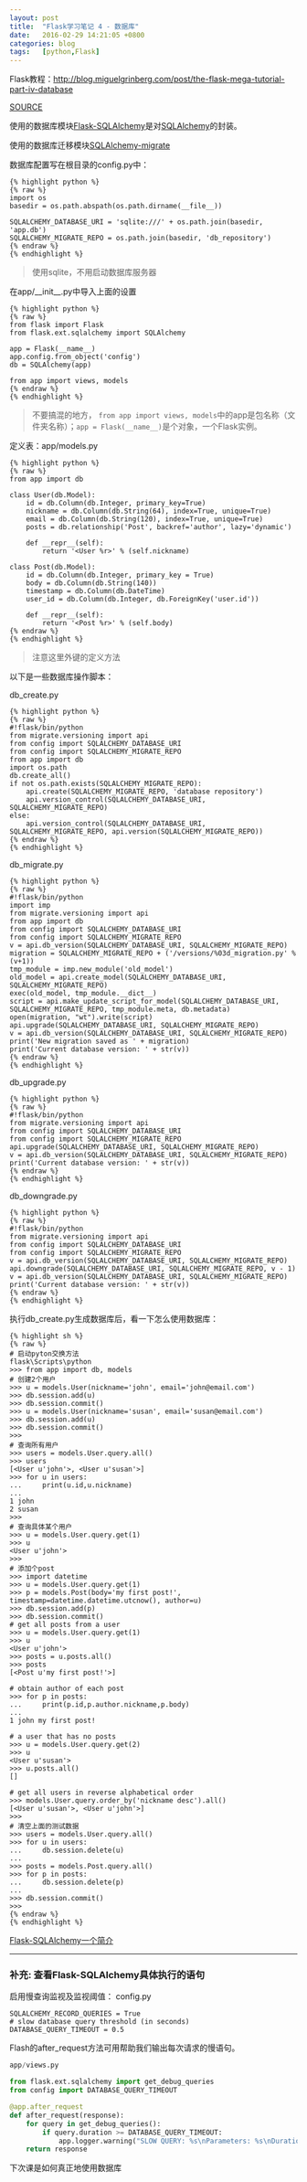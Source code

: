 ```yaml
---
layout: post
title:  "Flask学习笔记 4 - 数据库"
date:   2016-02-29 14:21:05 +0800
categories: blog
tags:   [python,Flask]
---
```

Flask教程：<http://blog.miguelgrinberg.com/post/the-flask-mega-tutorial-part-iv-database>

[SOURCE](https://github.com/snowyxx/microblog)

使用的数据库模块[Flask-SQLAlchemy](http://packages.python.org/Flask-SQLAlchemy)是对[SQLAlchemy](http://www.sqlalchemy.org/)的封装。

使用的数据库迁移模块[SQLAlchemy-migrate](http://code.google.com/p/sqlalchemy-migrate)

数据库配置写在根目录的config.py中：

    {% highlight python %}
    {% raw %}
    import os
    basedir = os.path.abspath(os.path.dirname(__file__))
    
    SQLALCHEMY_DATABASE_URI = 'sqlite:///' + os.path.join(basedir, 'app.db')
    SQLALCHEMY_MIGRATE_REPO = os.path.join(basedir, 'db_repository')    
    {% endraw %}
    {% endhighlight %}

>  使用sqlite，不用启动数据库服务器

在app/\_\_init\_\_.py中导入上面的设置

    {% highlight python %}
    {% raw %}
    from flask import Flask
    from flask.ext.sqlalchemy import SQLAlchemy
    
    app = Flask(__name__)
    app.config.from_object('config')
    db = SQLAlchemy(app)
    
    from app import views, models
    {% endraw %}
    {% endhighlight %}

> 不要搞混的地方， `from app import views, models`中的app是包名称（文件夹名称）；`app = Flask(__name__)`是个对象，一个Flask实例。

定义表：app/models.py

    {% highlight python %}
    {% raw %}
    from app import db
    
    class User(db.Model):
        id = db.Column(db.Integer, primary_key=True)
        nickname = db.Column(db.String(64), index=True, unique=True)
        email = db.Column(db.String(120), index=True, unique=True)
        posts = db.relationship('Post', backref='author', lazy='dynamic')
    
        def __repr__(self):
            return '<User %r>' % (self.nickname)
    
    class Post(db.Model):
        id = db.Column(db.Integer, primary_key = True)
        body = db.Column(db.String(140))
        timestamp = db.Column(db.DateTime)
        user_id = db.Column(db.Integer, db.ForeignKey('user.id'))
    
        def __repr__(self):
            return '<Post %r>' % (self.body)
    {% endraw %}
    {% endhighlight %}

> 注意这里外键的定义方法

以下是一些数据库操作脚本：

db_create.py

    {% highlight python %}
    {% raw %}
    #!flask/bin/python
    from migrate.versioning import api
    from config import SQLALCHEMY_DATABASE_URI
    from config import SQLALCHEMY_MIGRATE_REPO
    from app import db
    import os.path
    db.create_all()
    if not os.path.exists(SQLALCHEMY_MIGRATE_REPO):
        api.create(SQLALCHEMY_MIGRATE_REPO, 'database repository')
        api.version_control(SQLALCHEMY_DATABASE_URI, SQLALCHEMY_MIGRATE_REPO)
    else:
        api.version_control(SQLALCHEMY_DATABASE_URI, SQLALCHEMY_MIGRATE_REPO, api.version(SQLALCHEMY_MIGRATE_REPO))
    {% endraw %}
    {% endhighlight %}

db_migrate.py

    {% highlight python %}
    {% raw %}
    #!flask/bin/python
    import imp
    from migrate.versioning import api
    from app import db
    from config import SQLALCHEMY_DATABASE_URI
    from config import SQLALCHEMY_MIGRATE_REPO
    v = api.db_version(SQLALCHEMY_DATABASE_URI, SQLALCHEMY_MIGRATE_REPO)
    migration = SQLALCHEMY_MIGRATE_REPO + ('/versions/%03d_migration.py' % (v+1))
    tmp_module = imp.new_module('old_model')
    old_model = api.create_model(SQLALCHEMY_DATABASE_URI, SQLALCHEMY_MIGRATE_REPO)
    exec(old_model, tmp_module.__dict__)
    script = api.make_update_script_for_model(SQLALCHEMY_DATABASE_URI, SQLALCHEMY_MIGRATE_REPO, tmp_module.meta, db.metadata)
    open(migration, "wt").write(script)
    api.upgrade(SQLALCHEMY_DATABASE_URI, SQLALCHEMY_MIGRATE_REPO)
    v = api.db_version(SQLALCHEMY_DATABASE_URI, SQLALCHEMY_MIGRATE_REPO)
    print('New migration saved as ' + migration)
    print('Current database version: ' + str(v))
    {% endraw %}
    {% endhighlight %}

db_upgrade.py

    {% highlight python %}
    {% raw %}
    #!flask/bin/python
    from migrate.versioning import api
    from config import SQLALCHEMY_DATABASE_URI
    from config import SQLALCHEMY_MIGRATE_REPO
    api.upgrade(SQLALCHEMY_DATABASE_URI, SQLALCHEMY_MIGRATE_REPO)
    v = api.db_version(SQLALCHEMY_DATABASE_URI, SQLALCHEMY_MIGRATE_REPO)
    print('Current database version: ' + str(v))
    {% endraw %}
    {% endhighlight %}

db_downgrade.py

    {% highlight python %}
    {% raw %}
    #!flask/bin/python
    from migrate.versioning import api
    from config import SQLALCHEMY_DATABASE_URI
    from config import SQLALCHEMY_MIGRATE_REPO
    v = api.db_version(SQLALCHEMY_DATABASE_URI, SQLALCHEMY_MIGRATE_REPO)
    api.downgrade(SQLALCHEMY_DATABASE_URI, SQLALCHEMY_MIGRATE_REPO, v - 1)
    v = api.db_version(SQLALCHEMY_DATABASE_URI, SQLALCHEMY_MIGRATE_REPO)
    print('Current database version: ' + str(v))
    {% endraw %}
    {% endhighlight %}

执行db_create.py生成数据库后，看一下怎么使用数据库：

    {% highlight sh %}
    {% raw %}
    # 启动pyton交换方法
    flask\Scripts\python
    >>> from app import db, models
    # 创建2个用户
    >>> u = models.User(nickname='john', email='john@email.com')
    >>> db.session.add(u)
    >>> db.session.commit()
    >>> u = models.User(nickname='susan', email='susan@email.com')
    >>> db.session.add(u)
    >>> db.session.commit()
    >>>
    # 查询所有用户
    >>> users = models.User.query.all()
    >>> users
    [<User u'john'>, <User u'susan'>]
    >>> for u in users:
    ...     print(u.id,u.nickname)
    ...
    1 john
    2 susan
    >>>
    # 查询具体某个用户
    >>> u = models.User.query.get(1)
    >>> u
    <User u'john'>
    >>>
    # 添加个post
    >>> import datetime
    >>> u = models.User.query.get(1)
    >>> p = models.Post(body='my first post!', timestamp=datetime.datetime.utcnow(), author=u)
    >>> db.session.add(p)
    >>> db.session.commit()
    # get all posts from a user
    >>> u = models.User.query.get(1)
    >>> u
    <User u'john'>
    >>> posts = u.posts.all()
    >>> posts
    [<Post u'my first post!'>]
    
    # obtain author of each post
    >>> for p in posts:
    ...     print(p.id,p.author.nickname,p.body)
    ...
    1 john my first post!
    
    # a user that has no posts
    >>> u = models.User.query.get(2)
    >>> u
    <User u'susan'>
    >>> u.posts.all()
    []
    
    # get all users in reverse alphabetical order
    >>> models.User.query.order_by('nickname desc').all()
    [<User u'susan'>, <User u'john'>]
    >>>
    # 清空上面的测试数据
    >>> users = models.User.query.all()
    >>> for u in users:
    ...     db.session.delete(u)
    ...
    >>> posts = models.Post.query.all()
    >>> for p in posts:
    ...     db.session.delete(p)
    ...
    >>> db.session.commit()
    >>>
    {% endraw %}
    {% endhighlight %}

[Flask-SQLAlchemy一个简介](https://segmentfault.com/a/1190000004618621)

---

### 补充: 查看Flask-SQLAlchemy具体执行的语句

启用慢查询监视及监视阈值： config.py

    SQLALCHEMY_RECORD_QUERIES = True
    # slow database query threshold (in seconds)
    DATABASE_QUERY_TIMEOUT = 0.5

Flash的after_request方法可用帮助我们输出每次请求的慢语句。

``` python
app/views.py

from flask.ext.sqlalchemy import get_debug_queries
from config import DATABASE_QUERY_TIMEOUT

@app.after_request
def after_request(response):
    for query in get_debug_queries():
        if query.duration >= DATABASE_QUERY_TIMEOUT:
            app.logger.warning("SLOW QUERY: %s\nParameters: %s\nDuration: %fs\nContext: %s\n" % (query.statement, query.parameters, query.duration, query.context))
    return response
```

下次课是如何真正地使用数据库